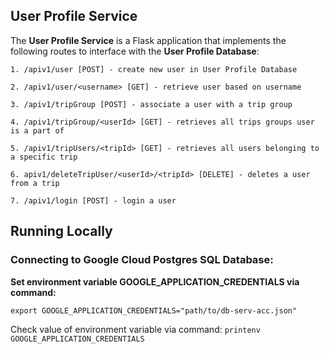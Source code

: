 ## User Profile Service

The **User Profile Service** is a Flask application that implements the following routes to interface with the **User Profile Database**:
```
1. /apiv1/user [POST] - create new user in User Profile Database

2. /apiv1/user/<username> [GET] - retrieve user based on username

3. /apiv1/tripGroup [POST] - associate a user with a trip group

4. /apiv1/tripGroup/<userId> [GET] - retrieves all trips groups user is a part of

5. /apiv1/tripUsers/<tripId> [GET] - retrieves all users belonging to a specific trip

6. apiv1/deleteTripUser/<userId>/<tripId> [DELETE] - deletes a user from a trip

7. /apiv1/login [POST] - login a user

```

## Running Locally
### Connecting to Google Cloud Postgres SQL Database:

**Set environment variable GOOGLE_APPLICATION_CREDENTIALS via command:**

```export GOOGLE_APPLICATION_CREDENTIALS="path/to/db-serv-acc.json"```

Check value of environment variable via command:
```printenv GOOGLE_APPLICATION_CREDENTIALS```
